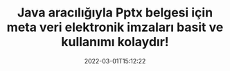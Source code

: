 ---
############################# Static ############################
layout: "auto-gen-signature"
date: 2022-03-01T15:12:22
draft: false
operation: Sign
signaturetype: Metadata
fileformat: Pptx
productName: Java
lang: tr
productCode: java
otherformats: pdf doc docx docm dot dotm dotx odt ott rtf xls xlsx xlsm xlsb csv ods ots xltx xltm ppt pptx pps ppsx odp otp potx potm pptm ppsm png jpg bmp gif tiff svg webp wmf
breadcrumb: Put Metadata signature on Pptx for Java

############################# Head ############################
head_title: "Java aracılığıyla Pptx belgelerine Meta Veri elektronik imzaları ekleyin"
head_description: "Meta Verileri, birkaç satır Java kodu kullanarak Pptx belgelerinizin içinde gizli elektronik imzalar olarak kullanın. İş belgelerinizi ve dosyalarınızı Meta Veri bilgileriyle e-imzalamak için GroupDocs Belge İmza API'sini kullanın."

############################# Header ############################
title: "Java aracılığıyla Pptx belgesi için meta veri elektronik imzaları basit ve kullanımı kolaydır!"
description: "Gizli Meta Veri girişleriyle Pptx belgelerinizi ve sözleşmelerinizi e-imzalayın. PDF'ler, MS Word belgeleri, MS Excel çalışma kitapları, MS PowerPoint sunumları ve çeşitli görüntü formatları için sorunsuz ve ekstra kodlama olmadan Meta Veriler oluşturun."
bg_image: "https://cms.admin.containerize.com/templates/aspose/App_Themes/V3/images/bg/header1.png"
bg_overlay: false
button:
    enable: true

############################# SubMenu ############################
submenu:
    enable: true

    left:
        img_alt: "GroupDocs.Signature for Java"
        image: "https://cms.admin.containerize.com/templates/groupdocs/images/product-logos/90x90-noborder/groupdocs-signature-java.png"
        product: "GroupDocs.Signature"
        platform: "Java"



############################# About ############################
about:
    enable: true
    title: "GroupDocs.Signature for Java Meta veri imzaları API'si hakkında"
    content: |
        [GroupDocs.Signature for Java](https://products.groupdocs.com/signature/java/), dijital belge e-imzalama için popüler bir API'dir. Metinler, resimler, dijital sertifikalar, barkodlar, QR kodları, damgalar veya meta veriler gibi imzalar mevcuttur. İmzalar PDF'lere, MS Word belgelerine, MS Excel çalışma kitaplarına, MS PowerPoint sunumlarına, Adobe Photoshop dosyalarına ve çeşitli görüntü biçimlerine yerleştirilebilir. Müşteriler, belgelerini imzalayabilir ve bu belgelere konan e-imzaları güncelleyebilir, arayabilir, doğrulayabilir, silebilir veya önizleyebilir. Ayrıca, imza özelleştirme için birçok yetenek sağlanmıştır.
    

############################# Steps ############################
steps:
    enable: true
    title_left: "Java içinde Metadata ile Pptx imzalama adımları"
    content_left: |
        [GroupDocs.Signature for Java](https://products.groupdocs.com/signature/java/), Pptx belgelerini Metadata imzasıyla hızlı ve kolay bir şekilde imzalama olanağı sağlar.
        
        * Yol veya bellek akışı olarak imzalaması gereken Pptx dosyasını sağlayan bir Signature sınıfı örneği oluşturun
        * SignOptions sınıfını örnekleyin ve istenen tüm verileri ayarlayın.
        * Çıkış Pptx dosyasını veya bellek akışını geçen Signature.Sign() yöntemini çağırın

    title_right: " sistem gereksinimleri"
    content_right: |
        GroupDocs.Signature for Java, tüm büyük platformlarda ve işletim sistemlerinde desteklenir. Aşağıdaki kodu çalıştırmadan önce lütfen aşağıdaki ön koşulların sisteminizde kurulu olduğundan emin olun.

        * İşletim sistemleri: Microsoft Windows, Linux, MacOS
        * Geliştirme ortamları: NetBeans, Intellij IDEA, Eclipse, etc.
        * Java runtime: J2SE 6.0 and above
        * En son GroupDocs.Signature for Java ürününü [Maven}](https://repository.groupdocs.com/webapp/#/artifacts/browse/tree/General/repo/com/groupdocs/groupdocs-signature) adresinden edinin
         
    code: |
        ```java    
                
        // Set up input Pptx file
        String filePath = "input.pptx";
        // Set up output file
        String outputFilePath = "output.pptx";

        // Instantiate Signature for input file
        Signature signature = new Signature(filePath);

        // instantiate metadata signing options
        MetadataSignOptions options = new MetadataSignOptions();

        // setup Author property
        PresentationMetadataSignature mdSign_Author = new PresentationMetadataSignature("Author", "Mr.Scherlock Holmes");// String value
        options.getSignatures().add(mdSign_Author);
        // setup document data
        PresentationMetadataSignature mdSign_DocData = new PresentationMetadataSignature("CreatedOn", new Date());// Datetime value
        options.getSignatures().add(mdSign_DocData);
        // setup document id
        PresentationMetadataSignature mdSign_DocId = new PresentationMetadataSignature("DocumentId", 123456);// Integer value
        options.getSignatures().add(mdSign_DocId);

        // sign Pptx document
        SignResult result = signature.sign(outputFilePath, options);

        ```

############################# Demos ############################
demos:
    enable: true
    title: "Pptx dokümanı Metadata Canlı Demo ile imzalama"
    content: |
       Hemen şimdi [GroupDocs.Signature App](https://products.groupdocs.app/signature/family) web sitesini ziyaret ederek çeşitli imzalarla Pptx dosyasını imzalayın. Ücretsiz çevrimiçi demo sizi bekliyor.          

############################# More Formats ############################
more_formats:
    enable: true
    title: "Java için desteklenen diğer Metadata imzaları"
    content: |
        "Pptx'ı diğer imza türleriyle de imzalayabilirsiniz. Lütfen aşağıdaki listeye bakın."
    format: 
       
       
back_to_top:
    enable: true
---